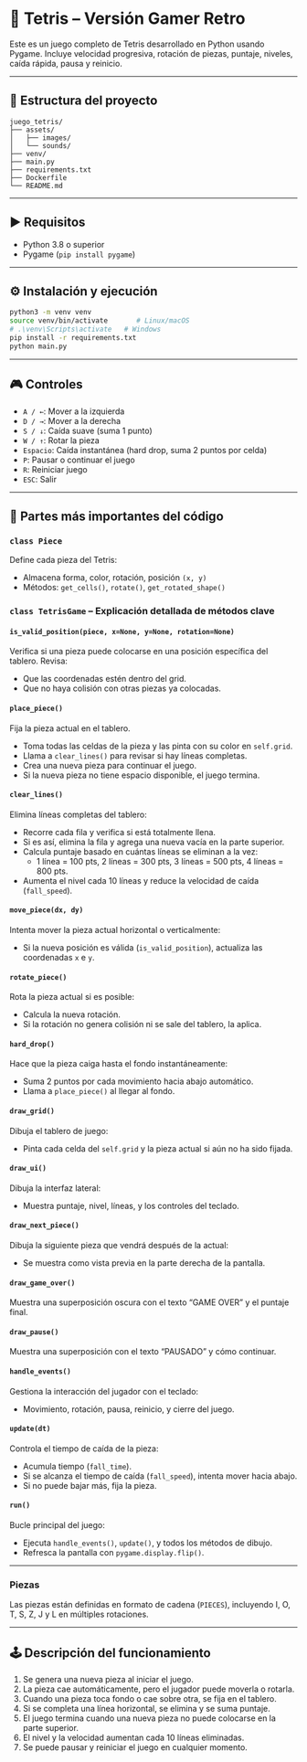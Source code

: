 # 🧩 Tetris – Versión Gamer Retro

Este es un juego completo de Tetris desarrollado en Python usando Pygame. Incluye velocidad progresiva, rotación de piezas, puntaje, niveles, caída rápida, pausa y reinicio.

---

## 📁 Estructura del proyecto

```
juego_tetris/
├── assets/
│   ├── images/
│   └── sounds/
├── venv/
├── main.py
├── requirements.txt
├── Dockerfile
└── README.md
```

---

## ▶️ Requisitos

- Python 3.8 o superior
- Pygame (`pip install pygame`)

---

## ⚙️ Instalación y ejecución

```bash
python3 -m venv venv
source venv/bin/activate       # Linux/macOS
# .\venv\Scripts\activate   # Windows
pip install -r requirements.txt
python main.py
```

---

## 🎮 Controles

- `A / ←`: Mover a la izquierda
- `D / →`: Mover a la derecha
- `S / ↓`: Caída suave (suma 1 punto)
- `W / ↑`: Rotar la pieza
- `Espacio`: Caída instantánea (hard drop, suma 2 puntos por celda)
- `P`: Pausar o continuar el juego
- `R`: Reiniciar juego
- `ESC`: Salir

---

## 🧠 Partes más importantes del código

### `class Piece`
Define cada pieza del Tetris:
- Almacena forma, color, rotación, posición `(x, y)`
- Métodos: `get_cells()`, `rotate()`, `get_rotated_shape()`

### `class TetrisGame` – Explicación detallada de métodos clave

#### `is_valid_position(piece, x=None, y=None, rotation=None)`
Verifica si una pieza puede colocarse en una posición específica del tablero. Revisa:
- Que las coordenadas estén dentro del grid.
- Que no haya colisión con otras piezas ya colocadas.

#### `place_piece()`
Fija la pieza actual en el tablero.
- Toma todas las celdas de la pieza y las pinta con su color en `self.grid`.
- Llama a `clear_lines()` para revisar si hay líneas completas.
- Crea una nueva pieza para continuar el juego.
- Si la nueva pieza no tiene espacio disponible, el juego termina.

#### `clear_lines()`
Elimina líneas completas del tablero:
- Recorre cada fila y verifica si está totalmente llena.
- Si es así, elimina la fila y agrega una nueva vacía en la parte superior.
- Calcula puntaje basado en cuántas líneas se eliminan a la vez:
  - 1 línea = 100 pts, 2 líneas = 300 pts, 3 líneas = 500 pts, 4 líneas = 800 pts.
- Aumenta el nivel cada 10 líneas y reduce la velocidad de caída (`fall_speed`).

#### `move_piece(dx, dy)`
Intenta mover la pieza actual horizontal o verticalmente:
- Si la nueva posición es válida (`is_valid_position`), actualiza las coordenadas `x` e `y`.

#### `rotate_piece()`
Rota la pieza actual si es posible:
- Calcula la nueva rotación.
- Si la rotación no genera colisión ni se sale del tablero, la aplica.

#### `hard_drop()`
Hace que la pieza caiga hasta el fondo instantáneamente:
- Suma 2 puntos por cada movimiento hacia abajo automático.
- Llama a `place_piece()` al llegar al fondo.

#### `draw_grid()`
Dibuja el tablero de juego:
- Pinta cada celda del `self.grid` y la pieza actual si aún no ha sido fijada.

#### `draw_ui()`
Dibuja la interfaz lateral:
- Muestra puntaje, nivel, líneas, y los controles del teclado.

#### `draw_next_piece()`
Dibuja la siguiente pieza que vendrá después de la actual:
- Se muestra como vista previa en la parte derecha de la pantalla.

#### `draw_game_over()`
Muestra una superposición oscura con el texto “GAME OVER” y el puntaje final.

#### `draw_pause()`
Muestra una superposición con el texto “PAUSADO” y cómo continuar.

#### `handle_events()`
Gestiona la interacción del jugador con el teclado:
- Movimiento, rotación, pausa, reinicio, y cierre del juego.

#### `update(dt)`
Controla el tiempo de caída de la pieza:
- Acumula tiempo (`fall_time`).
- Si se alcanza el tiempo de caída (`fall_speed`), intenta mover hacia abajo.
- Si no puede bajar más, fija la pieza.

#### `run()`
Bucle principal del juego:
- Ejecuta `handle_events()`, `update()`, y todos los métodos de dibujo.
- Refresca la pantalla con `pygame.display.flip()`.

---


### Piezas
Las piezas están definidas en formato de cadena (`PIECES`), incluyendo I, O, T, S, Z, J y L en múltiples rotaciones.

---

## 🕹️ Descripción del funcionamiento

1. Se genera una nueva pieza al iniciar el juego.
2. La pieza cae automáticamente, pero el jugador puede moverla o rotarla.
3. Cuando una pieza toca fondo o cae sobre otra, se fija en el tablero.
4. Si se completa una línea horizontal, se elimina y se suma puntaje.
5. El juego termina cuando una nueva pieza no puede colocarse en la parte superior.
6. El nivel y la velocidad aumentan cada 10 líneas eliminadas.
7. Se puede pausar y reiniciar el juego en cualquier momento.
